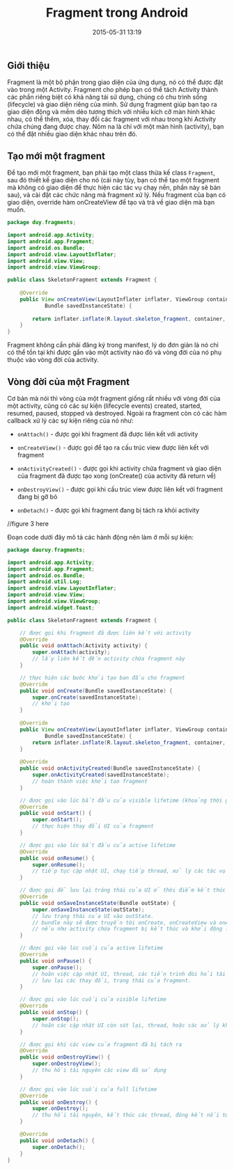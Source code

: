 ﻿---
layout: post
title: "Fragment trong Android"
date: 2015-05-31 13:19
comments: true
categories:
- android
---

## Giới thiệu ##

Fragment là một bộ phận trong giao diện của ứng dụng, nó có thể được đặt vào trong một Activity.
Fragment cho phép bạn có thể tách Activity thành các phần riêng biệt có khả năng tái sử dụng, chúng có 
chu trình sống (lifecycle) và giao diện riêng của mình. Sử dụng fragment giúp bạn tạo ra giao diện động và mềm dẻo
tương thích với nhiều kích cỡ màn hình khác nhau, có thể thêm, xóa, thay đổi các fragment với nhau trong khi Activity
chứa chúng đang được chạy. Nôm na là chỉ với một màn hình (activity), bạn có thể đặt nhiều giao diện khác nhau trên đó.

## Tạo mới một fragment ##

Để tạo mới một fragment, bạn phải tạo một class thừa kế class `Fragment`, sau đó thiết kế giao diện cho nó (cái này tùy, bạn có thể
tạo một fragment mà không có giao diện để thực hiện các tác vụ chạy nền, phần này sẽ bàn sau), và cài đặt các chức năng mà fragment xử lý.
Nếu fragment của bạn có giao diện, override hàm onCreateView để tạo và trả về giao diện mà bạn muốn.

```java
package duy.fragments;

import android.app.Activity;
import android.app.Fragment;
import android.os.Bundle;
import android.view.LayoutInflater;
import android.view.View;
import android.view.ViewGroup;

public class SkeletonFragment extends Fragment {
	
	@Override
	public View onCreateView(LayoutInflater inflater, ViewGroup container,
			Bundle savedInstanceState) {
				
		return inflater.inflate(R.layout.skeleton_fragment, container, false);
	}
}
```

Fragment không cần phải đăng ký trong manifest, lý do đơn giản là nó chỉ có thể tồn tại khi được gắn vào một activity nào đó và vòng đời của nó phụ thuộc vào vòng đời của activity.

## Vòng đời của một Fragment ##

Cơ bản mà nói thì vòng của một fragment giống rất nhiều với vòng đời của một activity, cũng có các sự kiện (lifecycle events) created, started, resumed, paused, stopped và destroyed.
Ngoài ra fragment còn có các hàm callback xử lý các sự kiện riêng của nó như:

* `onAttach()` - được gọi khi fragment đã được liên kết với activity

* `onCreateView()` - được gọi để tạo ra cấu trúc view được liên kết với fragment

* `onActivityCreated()` - được gọi khi activity chứa fragment và giao diện của fragment đã được tạo xong (onCreate() của activity đã return về)

* `onDestroyView()` - được gọi khi cấu trúc view được liên kết với fragment đang bị gỡ bỏ

* `onDetach()` - được gọi khi fragment đang bị tách ra khỏi activity

//figure 3 here

Đoạn code dưới đây mô tả các hành động nên làm ở mỗi sự kiện:

```java
package dauruy.fragments;

import android.app.Activity;
import android.app.Fragment;
import android.os.Bundle;
import android.util.Log;
import android.view.LayoutInflater;
import android.view.View;
import android.view.ViewGroup;
import android.widget.Toast;

public class SkeletonFragment extends Fragment {

    // được gọi khi fragment đã được liên kết với activity
	@Override
	public void onAttach(Activity activity) {
		super.onAttach(activity);
		// lấy liên kết đến activity chứa fragment này
	}

	// thực hiện các bước khởi tạo ban đầu cho fragment
	@Override
	public void onCreate(Bundle savedInstanceState) {
		super.onCreate(savedInstanceState);
		// khởi tạo
	}
	
	@Override
	public View onCreateView(LayoutInflater inflater, ViewGroup container,
			Bundle savedInstanceState) {
		return inflater.inflate(R.layout.skeleton_fragment, container, false);
	}
	
	@Override
	public void onActivityCreated(Bundle savedInstanceState) {
		super.onActivityCreated(savedInstanceState);
		// hoàn thành việc khởi tạo fragment
	}

	// được gọi vào lúc bắt đầu của visible lifetime (khoảng thời gian nhìn thấy được fragment)
	@Override
	public void onStart() {
		super.onStart();
		// thực hiện thay đổi UI của fragment
	}

	// được gọi vào lúc bắt đầu của active lifetime
	@Override
	public void onResume() {
		super.onResume();
		// tiếp tục cập nhật UI, chạy tiếp thread, xử lý các tác vụ bị tạm hoãn của fragment
	}

	// được gọi để lưu lại tráng thái của UI ở thời điểm kết thúc của active lifecycle
	@Override
	public void onSaveInstanceState(Bundle outState) {
		super.onSaveInstanceState(outState);
		// lưu trạng thái của UI vào outState.
		// bundle này sẽ được truyền tới onCreate, onCreateView và onActivityCreated
		// nếu như activity chứa fragment bị kết thúc và khởi động lại.
	}

	// được gọi vào lúc cuối của active lifetime
	@Override
	public void onPause() {
		super.onPause();
		// hoãn việc cập nhật UI, thread, các tiến trình đòi hỏi tài nguyên CPU cao (không cần update trong lúc inactive).
		// lưu lại các thay đổi, trạng thái của fragment.
	}

	// được gọi vào lúc cuối của visible lifetime
	@Override
	public void onStop() {
		super.onStop();
		// hoãn các cập nhật UI còn sót lại, thread, hoặc các xử lý không cần thiết lúc fragment không visible.
	}

	// được gọi khi các view của fragment đã bị tách ra
	@Override
	public void onDestroyView() {
		super.onDestroyView();
		// thu hồi tài nguyên các view đã sử dụng
	}

	// được gọi vào lúc cuối của full lifetime
	@Override
	public void onDestroy() {
		super.onDestroy();
		// thu hồi tài nguyên, kết thúc các thread, đóng kết nối tới database...
	}

	@Override
	public void onDetach() {
		super.onDetach();
	}
}
```